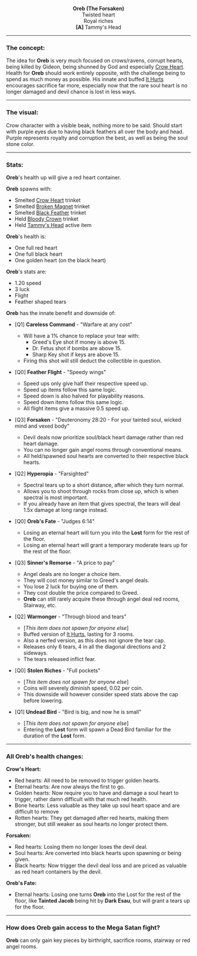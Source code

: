 <p style="text-align: center;">
  <b>Oreb (The Forsaken)</b>
  <br>
  Twisted heart
  <br>
  Royal riches
  <br>
  <b>[A]</b> Tammy's Head
</p>

---


### The concept:

The idea for **Oreb** is very much focused on crows/ravens, corrupt hearts, being killed by Gideon, being shunned by God and especially [Crow Heart](https://bindingofisaacrebirth.fandom.com/wiki/Crow_Heart).
Health for **Oreb** should work entirely opposite, with the challenge being to spend as much money as possible.
His innate and buffed [It Hurts](https://bindingofisaacrebirth.fandom.com/wiki/It_Hurts) encourages sacrifice far more, especially now that the rare soul heart is no longer damaged and devil chance is lost in less ways.

---

### The visual:

Crow character with a visible beak, nothing more to be said.
Should start with purple eyes due to having black feathers all over the body and head.
Purple represents royalty and corruption the best, as well as being the soul stone color.

---

### Stats:

**Oreb**'s health up will give a red heart container.

**Oreb** spawns with:
- Smelted [Crow Heart](https://bindingofisaacrebirth.fandom.com/wiki/Crow_Heart) trinket
- Smelted [Broken Magnet](https://bindingofisaacrebirth.fandom.com/wiki/Broken_Magnet) trinket
- Smelted [Black Feather](https://bindingofisaacrebirth.fandom.com/wiki/Black_Feather) trinket
- Held [Bloody Crown](https://bindingofisaacrebirth.fandom.com/wiki/Bloody_Crown) trinket
- Held [Tammy's Head](https://bindingofisaacrebirth.fandom.com/wiki/Tammy's_Head) active item

**Oreb**'s health is:
- One full red heart
- One full black heart
- One golden heart (on the black heart)

**Oreb**'s stats are:
- 1.20 speed
- 3 luck
- Flight
- Feather shaped tears

**Oreb** has the innate benefit and downside of:
- [Q1] **Careless Command** - "Warfare at any cost"
  - Will have a 1% chance to replace your tear with:
    - Greed's Eye shot if money is above 15.
    - Dr. Fetus shot if bombs are above 15.
    - Sharp Key shot if keys are above 15.
  - Firing this shot will still deduct the collectible in question.
- [Q0] **Feather Flight** - "Speedy wings"
  - Speed ups only give half their respective speed up.
  - Speed up items follow this same logic.
  - Speed down is also halved for playability reasons.
  - Speed down items follow this same logic.
  - All flight items give a massive 0.5 speed up.
- [Q3] **Forsaken** - "Deuteronomy 28:20 - For your tainted soul, wicked mind and vexed body"
  - Devil deals now prioritize soul/black heart damage rather than red heart damage.
  - You can no longer gain angel rooms through conventional means.
  - All held/spawned soul hearts are converted to their respective black hearts.
- [Q2] **Hyperopia** - "Farsighted"
  - Spectral tears up to a short distance, after which they turn normal.
  - Allows you to shoot through rocks from close up, which is when spectral is most important.
  - If you already have an item that gives spectral, the tears will deal 1.5x damage at long range instead.
- [Q0] **Oreb's Fate** - "Judges 6:14"
  - Losing an eternal heart will turn you into the **Lost** form for the rest of the floor.
  - Losing an eternal heart will grant a temporary moderate tears up for the rest of the floor.
- [Q3] **Sinner's Remorse** - "A price to pay"
  - Angel deals are no longer a choice item.
  - They will cost money similar to Greed's angel deals.
  - You lose 2 luck for buying one of them.
  - They cost double the price compared to Greed.
  - **Oreb** can still rarely acquire these through angel deal red rooms, Stairway, etc.


- [Q2] **Warmonger** - "Through blood and tears"
  - [*This item does not spawn for anyone else*]
  - Buffed version of [It Hurts](https://bindingofisaacrebirth.fandom.com/wiki/It_Hurts), lasting for 3 rooms.
  - Also a nerfed version, as this does not ignore the tear cap.
  - Releases only 6 tears, 4 in all the diagonal directions and 2 sideways.
  - The tears released inflict fear.
- [Q0] **Stolen Riches** - "Full pockets"
  - [*This item does not spawn for anyone else*]
  - Coins will severely diminish speed, 0.02 per coin.
  - This downside will however consider speed stats above the cap before lowering.
- [Q1] **Undead Bird** - "Bird is big, and now he is small"
  - [*This item does not spawn for anyone else*]
  - Entering the **Lost** form will spawn a Dead Bird familiar for the duration of the **Lost** form.

---

### All Oreb's health changes:

**Crow's Heart:**
- Red hearts: All need to be removed to trigger golden hearts.
- Eternal hearts: Are now always the first to go.
- Golden hearts: Now require you to have and damage a soul heart to trigger, rather damn difficult with that much red health.
- Bone hearts: Less valuable as they take up soul heart space and are difficult to remove
- Rotten hearts: They get damaged after red hearts, making them stronger, but still weaker as soul hearts no longer protect them.

**Forsaken:**
- Red hearts: Losing them no longer loses the devil deal.
- Soul hearts: Are converted into black hearts upon spawning or being given.
- Black hearts: Now trigger the devil deal loss and are priced as valuable as red heart containers by the devil.

**Oreb's Fate:**
- Eternal hearts: Losing one turns **Oreb** into the Lost for the rest of the floor, like **Tainted Jacob** being hit by **Dark Esau**, but will grant a tears up for the floor.

---

### How does Oreb gain access to the Mega Satan fight?

**Oreb** can only gain key pieces by birthright, sacrifice rooms, stairway or red angel rooms.
